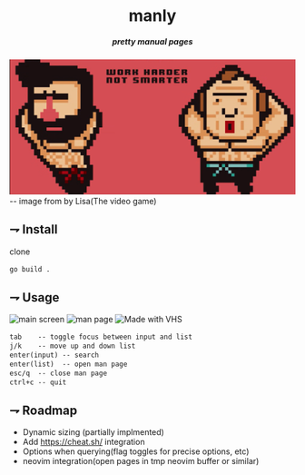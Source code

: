 <div align="center">
  
# manly
##### pretty manual pages
</div>

![manly](manly.png)
-- image from by Lisa(The video game)

## ⇁ Install
clone
```bash
go build .
```

## ⇁ Usage
![main screen](https://i.imgur.com/95dvNn3.png)
![man page](https://i.imgur.com/B8MmyMh.png)
![Made with VHS](https://vhs.charm.sh/vhs-6g0TiYIBhxtctgy1Fo5JtY.gif)

```
tab    -- toggle focus between input and list
j/k    -- move up and down list
enter(input) -- search
enter(list)  -- open man page
esc/q  -- close man page
ctrl+c -- quit
```

## ⇁ Roadmap
- Dynamic sizing (partially implmented)
- Add https://cheat.sh/ integration
- Options when querying(flag toggles for precise options, etc)
- neovim integration(open pages in tmp neovim buffer or similar)
